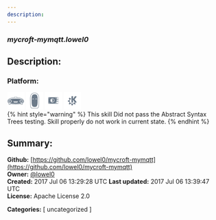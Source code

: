 ```yaml
---
description: 
---
```


### _mycroft-mymqtt.lowel0_  
## Description:  
  
  
  
### Platform:  
 ![Mark I](../.gitbook/assets/mark-1-icon.png)  ![Mark II](../.gitbook/assets/mark-2-icon.png)  ![Picroft](../.gitbook/assets/picroft-icon.png)  ![plasmoid](../.gitbook/assets/kde.png)   
{% hint style="warning" %}
This skill Did not pass the Abstract Syntax Trees testing. Skill properly do not work in current state.
{% endhint %}
  
## Summary:  
**Github:** [https://github.com/lowel0/mycroft-mymqtt](https://github.com/lowel0/mycroft-mymqtt)  
**Owner:** [@lowel0](https://github.com/lowel0)  
**Created:** 2017 Jul 06 13:29:28 UTC  **Last updated:** 2017 Jul 06 13:39:47 UTC  
**License:** Apache License 2.0  
  
**Categories:** [ uncategorized ]   
